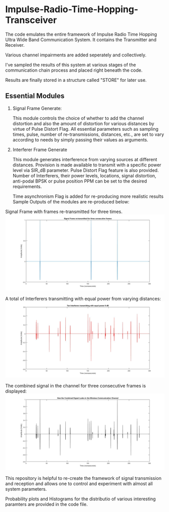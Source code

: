 # Impulse-Radio-Time-Hopping-Transceiver
The code emulates the entire framework of Impulse Radio Time Hopping Ultra Wide Band Communication System. It contains the Transmitter and Receiver.

Various channel impairments are added seperately and collectively.

I've sampled the results of this system at various stages of the communication chain process and placed right beneath the code.

Results are finally stored in a structure called "STORE" for later use.

## Essential Modules
1. Signal Frame Generate:
   
   This module controls the choice of whether to add the channel distortion and also the amount of distortion for various distances by virtue of Pulse Distort Flag. All essential parameters such as sampling times, pulse, number of re-transmissions, distances, etc., are set to vary according to needs by simply passing their values as arguments. 
2. Interferer Frame Generate

   This module generates interference from varying sources at different distances. Provision is made available to transmit with a specific power level via SIR_dB parameter. Pulse Distort Flag feature is also provided. Number of Interferers, their power levels, locations, signal distortion, anti-podal BPSK or pulse position PPM can be set to the desired requirements.
   
   Time asynchronism Flag is added for re-producing more realistic results
Sample Outputs of the modules are re-produced below:

Signal Frame with frames re-transmitted for three times.
![Signal](Signal.jpg)

A total of Interferers transmitting with equal power from varying distances: 
![Signal](Interferer.jpg)

The combined signal in the channel for three consecutive frames is displayed:
![Signal](Combined_Signal.jpg)

This repository is helpful to re-create the framework of signal transmission and reception and allows one to control and experiment with almost all system parameters.

Probability plots and Histograms for the distributio of various interesting paramters are provided in the code file. 
